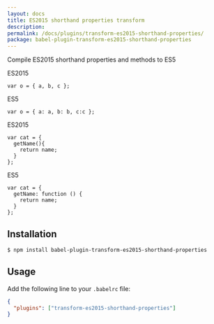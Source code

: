 ```yaml
---
layout: docs
title: ES2015 shorthand properties transform
description:
permalink: /docs/plugins/transform-es2015-shorthand-properties/
package: babel-plugin-transform-es2015-shorthand-properties
---
```


Compile ES2015 shorthand properties and methods to ES5

ES2015
```code
var o = { a, b, c };  
``` 
ES5
```code
var o = { a: a, b: b, c:c };  
``` 

ES2015
```code
var cat = {
  getName(){
    return name;
  }
};
``` 
ES5
```code
var cat = {
  getName: function () {
    return name;
  }
}; 
```

## Installation

```sh
$ npm install babel-plugin-transform-es2015-shorthand-properties
```

## Usage

Add the following line to your `.babelrc` file:

```json
{
  "plugins": ["transform-es2015-shorthand-properties"]
}
```
